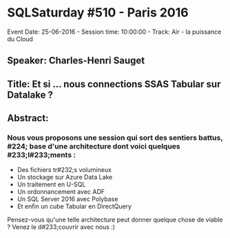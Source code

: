 # SQLSaturday #510 - Paris 2016
Event Date: 25-06-2016 - Session time: 10:00:00 - Track: Air - la puissance du Cloud
## Speaker: Charles-Henri Sauget
## Title: Et si ... nous connections SSAS Tabular sur Datalake ?
## Abstract:
### Nous vous proposons une session qui sort des sentiers battus, #224; base d'une architecture dont voici quelques #233;l#233;ments :

- Des fichiers tr#232;s volumineux
- Un stockage sur Azure Data Lake
- Un traitement en U-SQL
- Un ordonnancement avec ADF
- Un SQL Server 2016 avec Polybase 
- Et enfin un cube Tabular en DirectQuery

Pensez-vous qu'une telle architecture peut donner quelque chose de viable ? Venez le d#233;couvrir avec nous :)
